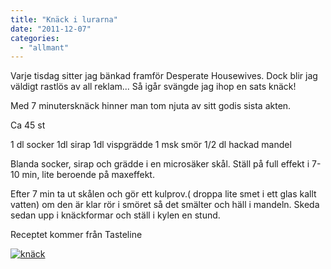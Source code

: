 ```yaml
---
title: "Knäck i lurarna"
date: "2011-12-07"
categories: 
  - "allmant"
---
```


Varje tisdag sitter jag bänkad framför Desperate Housewives. Dock blir jag väldigt rastlös av all reklam... Så igår svängde jag ihop en sats knäck!

Med 7 minutersknäck hinner man tom njuta av sitt godis sista akten.

Ca 45 st

1 dl socker 1dl sirap 1dl vispgrädde 1 msk smör 1/2 dl hackad mandel

Blanda socker, sirap och grädde i en microsäker skål. Ställ på full effekt i 7- 10 min, lite beroende på maxeffekt.

Efter 7 min ta ut skålen och gör ett kulprov.( droppa lite smet i ett glas kallt vatten) om den är klar rör i smöret så det smälter och häll i mandeln. Skeda sedan upp i knäckformar och ställ i kylen en stund.

Receptet kommer från Tasteline

[![](/static/img/pic_178150864-224x300.jpg "knäck")](http://import.local/wp-content/uploads/2012/01/pic_178150864.jpg)
